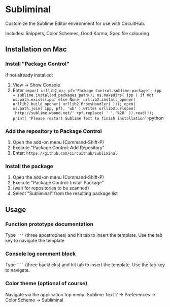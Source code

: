Subliminal
==========

Customize the Sublime Editor environment for use with CircuitHub.

Includes: Snippets, Color Schemes, Good Karma, Spec file colouring

## Installation on Mac

### Install "Package Control" 

If not already installed:
1. View -> Show Console
2. Enter ```import urllib2,os; pf='Package Control.sublime-package'; ipp = sublime.installed_packages_path(); os.makedirs( ipp ) if not os.path.exists(ipp) else None; urllib2.install_opener( urllib2.build_opener( urllib2.ProxyHandler( ))); open( os.path.join( ipp, pf), 'wb' ).write( urllib2.urlopen( 'http://sublime.wbond.net/' +pf.replace( ' ','%20' )).read()); print( 'Please restart Sublime Text to finish installation')```python

### Add the repository to Package Control
1. Open the add-on menu (Command-Shift-P)
2. Execute "Package Control: Add Repository"
3. Enter: ```https://github.com/circuithub/Subliminal```

### Install the package
1. Open the add-on menu (Command-Shift-P)
2. Execute "Package Control: Install Package"
3. (wait for repositories to be scanned)
4. Select "Subliminal" from the resulting package list



## Usage

### Function prototype documentation
Type `'''` (three apostrophes) and hit tab to insert the template. Use the tab key to navigate the template

### Console log comment block
Type `` ``` `` (three backticks) and hit tab to insert the template. Use the tab key to navigate.

### Color theme (optional of course)
Navigate via the application top menu: Sublime Text 2 -> Preferences -> Color Scheme -> Subliminal
